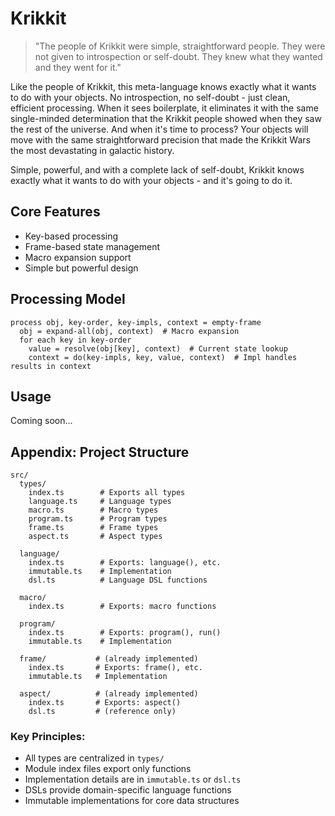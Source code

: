# Krikkit

> "The people of Krikkit were simple, straightforward people. They were not given to introspection or self-doubt. They knew what they wanted and they went for it."

Like the people of Krikkit, this meta-language knows exactly what it wants to do with your objects. No introspection, no self-doubt - just clean, efficient processing. When it sees boilerplate, it eliminates it with the same single-minded determination that the Krikkit people showed when they saw the rest of the universe. And when it's time to process? Your objects will move with the same straightforward precision that made the Krikkit Wars the most devastating in galactic history.

Simple, powerful, and with a complete lack of self-doubt, Krikkit knows exactly what it wants to do with your objects - and it's going to do it.

## Core Features

- Key-based processing
- Frame-based state management
- Macro expansion support
- Simple but powerful design

## Processing Model

```pseudo
process obj, key-order, key-impls, context = empty-frame
  obj = expand-all(obj, context)  # Macro expansion
  for each key in key-order
    value = resolve(obj[key], context)  # Current state lookup
    context = do(key-impls, key, value, context)  # Impl handles results in context
```

## Usage

Coming soon...

## Appendix: Project Structure

```
src/
  types/
    index.ts        # Exports all types
    language.ts     # Language types
    macro.ts        # Macro types
    program.ts      # Program types
    frame.ts        # Frame types
    aspect.ts       # Aspect types

  language/
    index.ts        # Exports: language(), etc.
    immutable.ts    # Implementation
    dsl.ts          # Language DSL functions

  macro/
    index.ts        # Exports: macro functions

  program/
    index.ts        # Exports: program(), run()
    immutable.ts    # Implementation

  frame/           # (already implemented)
    index.ts       # Exports: frame(), etc.
    immutable.ts   # Implementation

  aspect/          # (already implemented)
    index.ts       # Exports: aspect()
    dsl.ts         # (reference only)
```

### Key Principles:

- All types are centralized in `types/`
- Module index files export only functions
- Implementation details are in `immutable.ts` or `dsl.ts`
- DSLs provide domain-specific language functions
- Immutable implementations for core data structures
